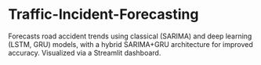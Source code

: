 # Traffic-Incident-Forecasting
Forecasts road accident trends using classical (SARIMA) and deep learning (LSTM, GRU) models, with a hybrid SARIMA+GRU architecture for improved accuracy. Visualized via a Streamlit dashboard.
